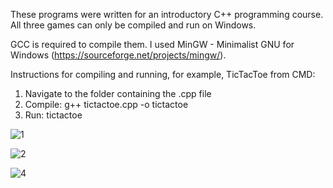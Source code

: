 These programs were written for an introductory C++ programming course. All three games can only be compiled and run on Windows.

GCC is required to compile them. I used MinGW - Minimalist GNU for Windows (https://sourceforge.net/projects/mingw/).

Instructions for compiling and running, for example, TicTacToe from CMD:

1. Navigate to the folder containing the .cpp file
2. Compile:
   g++ tictactoe.cpp -o tictactoe
4. Run:
   tictactoe

![1](https://github.com/user-attachments/assets/c6e65962-60a4-4cf0-a971-4046045fbf9c)

![2](https://github.com/user-attachments/assets/21f4cf79-a337-4610-b21b-4339ecce02df)

![4](https://github.com/user-attachments/assets/69e95de6-7b3f-48bc-9fea-32ca0821dc3d)


